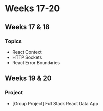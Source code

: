 # Weeks 17-20

## **Weeks 17 & 18**

### Topics

- React Context
- HTTP Sockets
- React Error Boundaries

## Weeks 19 & 20

### Project

- \[Group Project\] Full Stack React Data App
